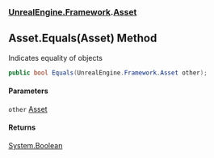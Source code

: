 ### [UnrealEngine.Framework](UnrealEngine_Framework.md 'UnrealEngine.Framework').[Asset](Asset.md 'UnrealEngine.Framework.Asset')
## Asset.Equals(Asset) Method
Indicates equality of objects  
```csharp
public bool Equals(UnrealEngine.Framework.Asset other);
```
#### Parameters
<a name='UnrealEngine_Framework_Asset_Equals(UnrealEngine_Framework_Asset)_other'></a>
`other` [Asset](Asset.md 'UnrealEngine.Framework.Asset')  
  
#### Returns
[System.Boolean](https://docs.microsoft.com/en-us/dotnet/api/System.Boolean 'System.Boolean')  
